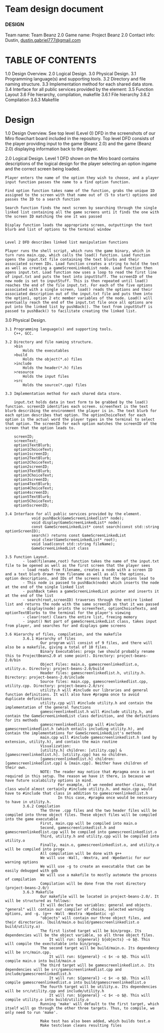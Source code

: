 # Team design document

### DESIGN

Team name: Team Beanz 2.0
Game name: Project Beanz 2.0
Contact info: Dustin, dustin.gabriel777@gmail.com

# TABLE OF CONTENTS

1.0 Design Overview.
2.0 Logical Design.
3.0 Physical Design.
    3.1 Programming language(s) and supporting tools.
    3.2 Directory and file naming structure.
    3.3 Implementation method for each shared data store.
    3.4 Interface for all public services provided by the element:
    3.5 Function Layout
    3.6 File hierarchy, compilation, makefile
        3.6.1 File hierarchy
        3.6.2 Compilation
        3.6.3 Makefile

# Design

1.0 Design Overview.
    See top level (Level 0) DFD in the screenshots of our Miro flowchart board included in the repository.
    Top level DFD consists of the player providing input to the game (Beanz 2.0) and the game (Beanz 2.0) displaying information back to the player.

2.0 Logical Design.
    Level 1 DFD shown on the Miro board contains descriptions of the logical design for the player selecting an option ingame and the correct screen being loaded.

    Player enters the name of the option they wish to choose, and a player input function passes the name to a find option function.  

    Find option function takes name of the function, grabs the unique ID assigned to the screen with that name out of (5 to start) options and passes the ID to a search function

    Search function finds the next screen by searching through the single linked list containing all the game screens unti it finds the one with the screen ID matching the one it was passed

    Display function loads the appropriate screen, outputtingn the text blurb and list of options to the terminal window


    Level 2 DFD describes linked list manipulation functions

    Player runs the shell script, which runs the game binary, which in turn runs main.cpp, which calls the load() function. Load function opens the input.txt file containing the text blurbs and their associated screen IDs. Load function creates a string to hold the text as well as creating a gameScreenLinkedList node. Load function then opens input.txt. Load function now uses a loop to read the first line of input.txt and puts the text into inputStuff. The screenID of the new node is set to inputStuff. This is then repeated until load() reaches the end of the file input.txt. For each of the five options associated with a single screen, load() reads the options and their associated description out of the input.txt file and puts them into the option1, option 2 etc member variables of the node. Load() will eventually reach the end of the input.txt file once all options are put into the linked list by pushBack(). The text from inputStuff is passed to pushBack() to facilitate creating the linked list.

3.0 Physical Design.

    3.1 Programming language(s) and supporting tools.
        C++, GCC.

    3.2 Directory and file naming structure.
        >bin
            Holds the executables
        >build
            Holds the object(*.o) files
        >include
            Holds the header(*.h) files
        >resource
            Holds the input files
        >src
            Holds the source(*.cpp) files

    3.3 Implementation method for each shared data store.

        input.txt holds data in text form to be grabbed by the load() function. screenID identifies each screen. screenText is the text blurb describing the environment the player is in. The text blurb for each option describes that option. The optionChoiceText for each option is the actual word the player types in the terminal to select that option. The screenID for each option matches the screenID of the screen that the option leads to. 

        screenID;
        screenText;
        option1TextBlurb;
        option1ChoiceText;
        option1screenID;
        option2TextBlurb;
        option2ChoiceText;
        option2screenID;
        option3TextBlurb;
        option3ChoiceText;
        option3screenID;
        option4TextBlurb;
        option4ChoiceText;
        option4screenID;
        option5TextBlurb;
        option5ChoiceText;
        option5screenID;

    3.4 Interface for all public services provided by the element.
                void pushBack(GameScreenLinkedlist* node);
                void display(GameScreenLinkedList* node);
                const GameScreenLinkedList* const search(const std::string optionScreenID);
                search() returns const GameScreenLinkedList
                void clear(GameScreenLinkedList* root);
                void load(const std::string fileName);
                GameScreenLinkedList class

    3.5 Function Layout.
            - load(filename,root) function takes the name of the input.txt file to be opened as well as the first screen that the player sees
            - load reads from filename, creates a node with a screen ID and a text blurb drawn from filename as well as all the options, option descriptions, and IDs of the screens that the options lead to
            - This node is passed to pushBack(node) which inserts the node at the end of the single linked list
            - pushBack takes a gameScreenLinkedList pointer and inserts it at the end of the list
            - search(root,screenID) traverses through the entire linked list and returns the node with the same screenID as that it was passed
            - display(node) prints the screenText, optionChoiceTexts, and optionTextBlurbs to the terminal for the player's viewing
            - clear(root) Clears the entire list, freeing memory
            - input() Not part of gameScreenLinkedList class, takes input from player, and searches for and displays game screens

    3.6 Hierarchy of files, compilation, and the makefile
            3.6.1 Hierarchy of files
                    Our program will consist of 9 files, and there will also be a makefile, giving a total of 10 files.
                    Binary Executables: progx (we should probably rename this to ProjectBeans2.0 at some point). Directory: project-beans-2.0/bin
                    Object Files: main.o, gamescreenlinkedlist.o, utility.o. Directory: project-beans-2.0/build
                    Header files: gamescreenlinkedlist.h, utility.h. Directory: project-beans-2.0/include
                    Source files: main.cpp, gamescreenlinkedlist.cpp, utility.cpp. Directory: project-beans-2.0/src
                    utility.h will #include our libraries and general function definitions. It will also have #pragma once to avoid duplicate definitions
                    utility.cpp will #include utility.h and contain the implementation of the general functions
                    gamescreenlinkedlist.h will #include utility.h, and contain the GameScreenLinkedList class definition, and the definitions for its methods
                    gamescreenlinkedlist.cpp will #include gamescreenlinkedlist.h (which entails including utility.h), and contain the implementations for GameScreenLinkedList's methods
                    main.cpp will #include gamescreenlinkedlist.h (and by extension, utility.h), and contain the main routine
                    Visualization:
                    [utility.h] children: [utility.cpp] & [gamescreenlinkedlist.h]. [utility.cpp] has no children.
                    [gamescreenlinkedlist.h] children: [gamescreenlinkedlist.cpp] & [main.cpp]. Neither have children of their own.
                    NOTE: The reader may notice that #pragma once is not required in this setup. The reason we have it there, is because we have future scalability options in mind.
                            For example, if we needed another class, that class would almost certainly #include utility.h. and main.cpp would have to #include that class in addition to gamescreenlinkedlist.h
                            In this case, #pragma once would be necessary to have in utility.h.
            3.6.2 Compilation
                    The three .cpp files and the two header files will be compiled into three object files. These object files will be compiled into the game executable
                    First, main.cpp will be compiled into main.o
                    Second, gamescreenlinkedlist.h and gamescreenlinkedlist.cpp will be compiled into gamescreenlinkedlist.o
                    Third, utility.h and utility.cpp will be compiled into utility.o
                    Finally, main.o, gamescreenlinkedlist.o, and utility.o will be compiled into progx
                    All compilation will be done with g++
                    We will use -Wall, -Wextra, and -Wpedantic for our warning options
                    We will use -g to create an executable that can be easily debugged with gdb
                    We will use a makefile to mostly automate the process of compilation
                    Compilation will be done from the root directory (project-beans-2.0/)
            3.6.3 Makefile
                    Our makefile will be located in project-beans-2.0/. It will be structured as follows:
                    It will declare two variables: general and objects. "general" will contain our compiler of choice, selected warning options, and -g. (g++ -Wall -Wextra -Wpedantic -g)
                    "objects" will contain our three object files, and their directories. (build/main.o build/gamescreenlinkedlist.o build/utility.o)
                    The first listed target will be bin/progx. Its dependencies will be the object variable, so all three object files.
                        It will run: ${general} ${objects} -o $@. This will compile the exectutable into bin/progx.
                    The second target will be build/main.o. Its dependency will be src/main.cpp. 
                        It will run: ${general} -c $< -o $@. This will compile main.o into build/main.o
                    The third target will be gamescreenlinkedlist.o. Its dependencies will be src/gamescreenlinkedlist.cpp and include/gamescreenlinkedlist.h
                        It will run: ${general} -c $< -o $@. This will compile gamescreenlinkedlist.o into build/gamescreenlinkedlist.o
                    The fourth target will be utility.o. Its dependencies will be src/utility.cpp and include/utility.h
                        It will run: ${general} -c $< -o $@. This will compile utility.o into build/utility.o
                    Running 'make' will default to the first target, which itself will go through the other three targets. Thus, to compile, we only need to run 'make'.

                    Make test has also been added, which builds test.o
                    Make testclean cleans resulting files
